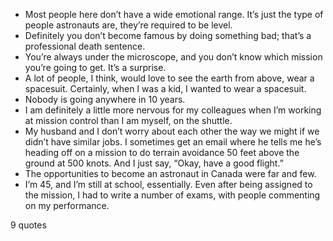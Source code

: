  - Most people here don’t have a wide emotional range. It’s just the type of people astronauts are, they’re required to be level.
 - Definitely you don’t become famous by doing something bad; that’s a professional death sentence.
 - You’re always under the microscope, and you don’t know which mission you’re going to get. It’s a surprise.
 - A lot of people, I think, would love to see the earth from above, wear a spacesuit. Certainly, when I was a kid, I wanted to wear a spacesuit.
 - Nobody is going anywhere in 10 years.
 - I am definitely a little more nervous for my colleagues when I’m working at mission control than I am myself, on the shuttle.
 - My husband and I don’t worry about each other the way we might if we didn’t have similar jobs. I sometimes get an email where he tells me he’s heading off on a mission to do terrain avoidance 50 feet above the ground at 500 knots. And I just say, “Okay, have a good flight.”
 - The opportunities to become an astronaut in Canada were far and few.
 - I’m 45, and I’m still at school, essentially. Even after being assigned to the mission, I had to write a number of exams, with people commenting on my performance.

9 quotes